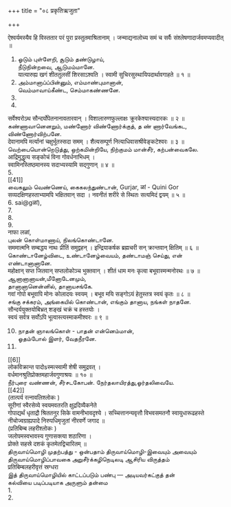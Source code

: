 +++
title = "०८ प्रकृतिऋजुता"

+++

ऐश्वर्यमस्यैव हि विस्ततार परं पुरा प्रस्तुतमाश्रितानाम् । जन्माद्यनालोच्य समं च सर्वैः संश्लेषणादार्जवमप्यवादीत् ॥   
1. ஓடும் புள்ளேறி, சூடும் தண்டுழாய்,   
நீடுநின்றவை, ஆடுமம்மானே.   
यात्यारुह्य खगं शीततुलसीं शिरसाऽश्वति । स्वामी सुचिरसुस्थायिपदार्थावगाहते ॥ १ ॥   
2. அம்மானாப்ப்பின்னும், எம்மாண்புமானான்,   
வெம்மாவாய்கீண்ட, செம்மாகண்ணனே.   
3.   
4.   
सर्वेश्वरोऽथ सौन्दर्योपेतनानावतारवान् । विशालारुणफुल्लाक्षः क्रूरकेश्यास्यदारकः ॥ २ ॥   
கண்ணாவானெனறும், மண்ணோர் விண்ணோர்க்குத், த ண் ணார்வேங்கட, விண்ணோர்விற்பனே.   
देवानामपि मर्त्यानां चक्षुर्भूतस्सदा समम् । शैत्यसम्पूर्ण नित्याधिवासश्रीवेङ्कटेश्वरः ॥ ३ ॥   
வெற்பையொன்றெடுத்து, ஒற்கமின்றியே, நிற்குமம் மான்சீர், கற்பன்வைகலே.   
आद्रिमुद्धृत्य सङ्कोचं विना गोवर्धनाभिधम् ।   
स्वामिनस्तिष्ठमानस्य सदाभ्यस्यामि सद्गुणान् ॥ ४ ॥   
5.   
[[41]]  
வைகலும் வெண்ணெய், கைகலந்துண்டான், Gurjar, ळां - Quini Gor   
सव्यदक्षिणहस्ताभ्यामपि भक्षितवान् सदा । नवनीतं शरीरे से स्थितः सत्यमिदं द्वयम् ॥ ५ ॥   
6. sai@gळां),   
7.   
8.   
9.   
नाफा लळां,   
புலன் கொள்மாணாய், நிலங்கொண்டானே.   
सममात्मनि सम्बद्धय नाथः प्रीतिं समुद्वहन् । इन्द्रियाकर्षक ब्रह्मचरी सन् क्रान्तवान् क्षितिम् ॥ ६ ॥   
கொண்டானேழ்விடை, உண்டானேழ்வையம், தண்டாமஞ் செய்து, என் எண்டானானானே.   
महोक्षान् सप्त जितवान् सप्तलोकोञ्च भुक्तवान् । शीतं धाम मनः कृत्वा बभूवास्मन्मनोरथः ॥ ७ ॥   
ஆனானானாயன்,மீனோடேனமும்,   
தானானானென்னில், தானாயசங்கே.   
गवां गोपो बभूवापि मोनः कोलादयः स्वयम् । बभूव मयि सङ्गोऽयं हेतुस्तत्र स्वयं कृतः ॥ ८ ॥   
சங்கு சக்கரம், அங்கையில் கொண்டான், எங்கும் தானாய, நங்கள் நாதனே.   
सौन्दर्ययुक्तयोबिभ्रत् शङ्खं चक्रं च हस्तयोः ।   
स्वयं सर्वत्र सर्वोऽपि भूत्वास्त्यस्माकमीश्वरः ॥ ९ ॥   

10. நாதன் ஞாலங்கொள் - பாதன் என்னெம்மான்,   
ஓதம்போல் இளர், வேதநீரனே.   
11.   
[[6]]  
लोकविक्रान्त पादोsस्मत्स्वामी शेषी समुद्रवत् ।   
वर्धमानश्रुतिप्रोक्तमहार्जवगुणाश्रयः ॥ १० ॥   
நீர்புரை வண்ணன், சீர்சடகோபன். நேர்தலாயிரத்து,ஓர்தலிவையே.   
[[42]]  
(तात्पर्य रत्नावलिश्लोकः )   
सूरीणां स्वैरसेव्ये स्वयमवतरति क्षुद्रदिव्यैकनेते   
गोपाद्यर्थं धृताद्रौ श्रिततनुर सिके वामनीभावदृश्ये । सच्चित्तानन्यवृत्तौ विभवसमतनौ स्वायुधारूढहस्ते   
नीचोज्वग्राह्यपादे निरुपधिमृजुतां नीरवर्णे जगाद ॥   
(प्रतिबिम्ब लहरीश्लोकः )   
जलोपमस्वभावस्य गुणासक्त्या शठारिणा ।   
प्रोक्ते सहस्रे दशकं कृतमेतद्विचारितम् ॥   
திருவாய்மொழி முதற்பத்து - ஒன்பதாம் திருவாய்மொழி-இவையும் அவையும் திருவாய்மொழிப்பாவகை அறுசீர்க்கழிநெடிலடி ஆசிரிய விருத்தம்   
प्रतिबिम्बलहरीवृत्तं स्रग्धरा   
இத் திருவாய்மொழியில் காட்டப்படும் பண்பு — அடியவர்கட்குத் தன்   
கல்வியை படிப்படியாக அருளும் தன்மை   
1.   
2.   